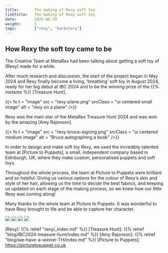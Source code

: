 ```yaml
---
title:       The making of Rexy soft toy
linkTitle:   The making of Rexy soft toy
date:        2025-06-29
weight:      5
tags:        ["rexy", "backstory"]
---
```


## How Rexy the soft toy came to be

The Creative Team at MetaRex had been talking about getting a soft toy of [Rexy] made for a while. 

After much research and discussion, the start of the project began in May 2024 and Rexy finally become a living, ‘breathing’ soft toy in August 2024, ready for her big debut at IBC 2024 and to be the winning prize of the {{% metarex %}} [Treasure Hunt]. 

{{< fo t = "image"
    src = "rexy-plane.png"
    srcClass = "ui centered small image"
    alt = "rexy on a plane"
/>}}

Rexy was the main star of the MetaRex Treasure Hunt 2024 and was won by the amazing [Amy Rajonson]. 

{{< fo t = "image"
    src = "rexy-bruce-signing.png"
    srcClass = "ui centered medium image"
    alt = "Bruce autographing a book"
/>}}

In order to design and make soft toy Rexy, we used the incredibly talented team at [Picture to Puppets], a small, independent company based in Edinburgh, UK, where they make custom, personalised puppets and soft toys.
 
Throughout the whole process, the team at Picture to Puppets were brilliant and so helpful.  Giving us various options for the colour of Rexy’s skin and style of her hair, allowing us the time to decide the best fabrics, and keeping us updated on each stage of the making process, so we knew how our little Rexy was coming along!   

Many thanks to the whole team at Picture to Puppets.  It was wonderful to have Rexy brought to life and be able to capture her character. 

<div class="ui medium images">
  <img src="/rexy-area/soft-toy/rexy-sketch.png">
  <img src="/rexy-area/soft-toy/rexy-fur-2.jpeg">
  <img src="/rexy-area/soft-toy/rexy-tuff-hair.png">
  <img src="/rexy-area/soft-toy/rexy-fur.jpeg">
</div>


[Rexy]:                {{% relref "rexy/_index.md" %}}
[Treasure Hunt]:       {{% relref "blog/IBC2024-treasure-hunt/index.md" %}}
[Amy Rajonson]:        {{% relref "blog/we-have-a-winner-TH/index.md" %}}
[Picture to Puppets]:  https://picturetopuppet.co.uk